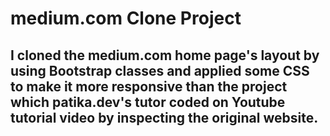 # medium.com Clone Project

## I cloned the medium.com home page's layout by using Bootstrap classes and applied some CSS to make it more responsive than the project which patika.dev's tutor coded on Youtube tutorial video by inspecting the original website.